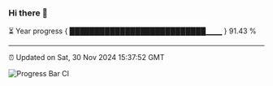 ### Hi there 👋

⏳ Year progress { ███████████████████████████▁▁▁ } 91.43 %

---

⏰ Updated on Sat, 30 Nov 2024 15:37:52 GMT

![Progress Bar CI](https://github.com/IshwaranRudhara/GIT-ACTION/workflows/Progress%20Bar%20CI/badge.svg)
